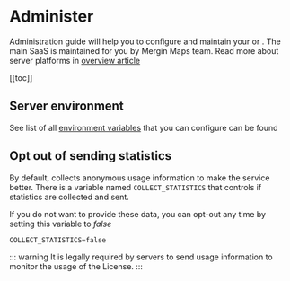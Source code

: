 # Administer
 
Administration guide will help you to configure and maintain your <CommunityPlatformNameLink /> or <EnterprisePlatformNameLink />. The main SaaS <DashboardLink desc="Mergin Maps Server"/> is maintained for you by Mergin Maps team. Read more about server platforms in [overview article](../index.md)
 
[[toc]]

## Server environment

See list of all [environment variables](./environment.md) that you can configure can be found

## Opt out of sending statistics
<ServerType type="CE" />
<SinceBadge type="Server" version="2023.2" />


By default, <CommunityPlatformName /> collects anonymous usage information to make the service better. There is a variable named `COLLECT_STATISTICS` that controls if statistics are collected and sent. 

If you do not want to provide these data, you can opt-out any time by setting this variable to *false* 
```
COLLECT_STATISTICS=false
```

::: warning
It is legally required by <EnterprisePlatformName /> servers to send usage information to monitor the usage of the License. 
:::